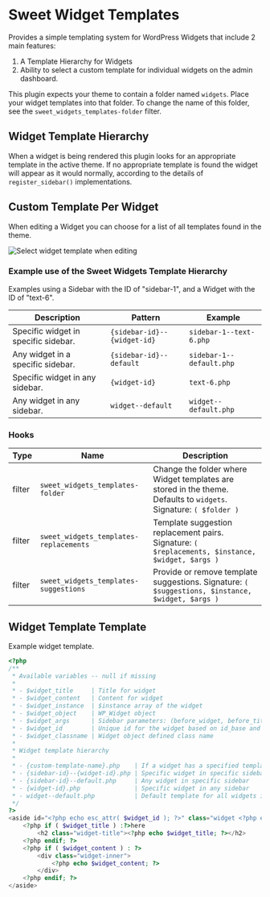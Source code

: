 # Sweet Widget Templates

Provides a simple templating system for WordPress Widgets that include 2 main features:

1. A Template Hierarchy for Widgets
2. Ability to select a custom template for individual widgets on the admin dashboard.

This plugin expects your theme to contain a folder named `widgets`. Place your widget templates into that folder. To change the name of this folder, see the `sweet_widgets_templates-folder` filter.

## Widget Template Hierarchy

When a widget is being rendered this plugin looks for an appropriate template in the active theme. If no appropriate template is found the widget will appear as it would normally, according to the details of `register_sidebar()` implementations.

## Custom Template Per Widget

When editing a Widget you can choose for a list of all templates found in the theme.

![Select widget template when editing](http://public.daggerhart.com/images/sweet-widgets/sweet-widgets-templates.jpg)

### Example use of the Sweet Widgets Template Hierarchy

Examples using a Sidebar with the ID of "sidebar-1", and a Widget with the ID of "text-6".

Description | Pattern | Example
---|---|---
Specific widget in specific sidebar. | `{sidebar-id}--{widget-id}` | `sidebar-1--text-6.php`
Any widget in a specific sidebar. | `{sidebar-id}--default` | `sidebar-1--default.php`
Specific widget in any sidebar. | `{widget-id}` | `text-6.php`
Any widget in any sidebar. | `widget--default` | `widget--default.php`

### Hooks

Type | Name | Description
---|---|---
filter | `sweet_widgets_templates-folder` | Change the folder where Widget templates are stored in the theme. Defaults to `widgets`. Signature: `( $folder )`
filter | `sweet_widgets_templates-replacements` | Template suggestion replacement pairs. Signature: `( $replacements, $instance, $widget, $args )`
filter | `sweet_widgets_templates-suggestions` | Provide or remove template suggestions. Signature: `( $suggestions, $instance, $widget, $args )`

## Widget Template Template

Example widget template.

```php
<?php
/**
 * Available variables -- null if missing
 *
 * - $widget_title     | Title for widget
 * - $widget_content   | Content for widget
 * - $widget_instance  | $instance array of the widget
 * - $widget_object    | WP_Widget object
 * - $widget_args      | Sidebar parameters: (before_widget, before_title, etc...)
 * - $widget_id        | Unique id for the widget based on id_base and number
 * - $widget_classname | Widget object defined class name
 * 
 * Widget template hierarchy
 *
 * - {custom-template-name}.php    | If a widget has a specified template name in the Admin Dashboard, that template name takes priority.
 * - {sidebar-id}--{widget-id}.php | Specific widget in specific sidebar
 * - {sidebar-id}--default.php     | Any widget in specific sidebar
 * - {widget-id}.php               | Specific widget in any sidebar
 * - widget--default.php           | Default template for all widgets in all sidebars
 */
?>
<aside id="<?php echo esc_attr( $widget_id ); ?>" class="widget <?php echo esc_attr( $widget_classname ); ?>">
	<?php if ( $widget_title ) :?>here
		<h2 class="widget-title"><?php echo $widget_title; ?></h2>
	<?php endif; ?>
	<?php if ( $widget_content ) : ?>
		<div class="widget-inner">
			<?php echo $widget_content; ?>
		</div>
	<?php endif; ?>
</aside>
```